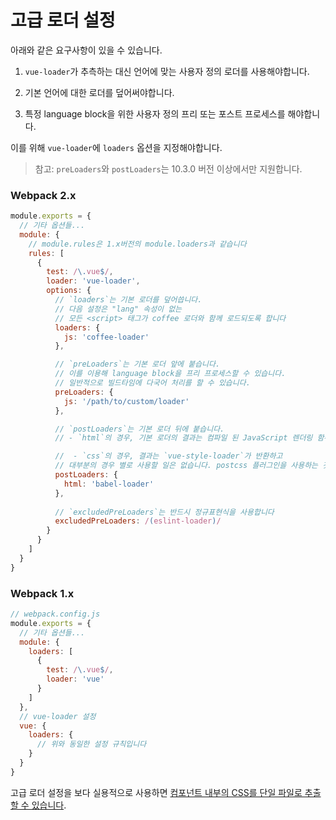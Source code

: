 # 고급 로더 설정

아래와 같은 요구사항이 있을 수 있습니다.

1. `vue-loader`가 추측하는 대신 언어에 맞는 사용자 정의 로더를 사용해야합니다.

2. 기본 언어에 대한 로더를 덮어써야합니다.

3. 특정 language block을 위한 사용자 정의 프리 또는 포스트 프로세스를 해야합니다.

이를 위해 `vue-loader`에 `loaders` 옵션을 지정해야합니다.

> 참고: `preLoaders`와 `postLoaders`는 10.3.0 버전 이상에서만 지원합니다.

### Webpack 2.x

``` js
module.exports = {
  // 기타 옵션들...
  module: {
    // module.rules은 1.x버전의 module.loaders과 같습니다
    rules: [
      {
        test: /\.vue$/,
        loader: 'vue-loader',
        options: {
          // `loaders`는 기본 로더를 덮어씁니다.
          // 다음 설정은 "lang" 속성이 없는 
          // 모든 <script> 태그가 coffee 로더와 함께 로드되도록 합니다
          loaders: {
            js: 'coffee-loader'
          },

          // `preLoaders`는 기본 로더 앞에 붙습니다.
          // 이를 이용해 language block을 프리 프로세스할 수 있습니다.
          // 일반적으로 빌드타임에 다국어 처리를 할 수 있습니다.
          preLoaders: {
            js: '/path/to/custom/loader'
          },

          // `postLoaders`는 기본 로더 뒤에 붙습니다.
          // - `html`의 경우, 기본 로더의 결과는 컴파일 된 JavaScript 렌더링 함수 코드가 됩니다.

          //  - `css`의 경우, 결과는 `vue-style-loader`가 반환하고 
          // 대부분의 경우 별로 사용할 일은 없습니다. postcss 플러그인을 사용하는 것이 더 좋습니다.
          postLoaders: {
            html: 'babel-loader'
          },
          
          // `excludedPreLoaders`는 반드시 정규표현식을 사용합니다
          excludedPreLoaders: /(eslint-loader)/
        }
      }
    ]
  }
}
```

### Webpack 1.x

``` js
// webpack.config.js
module.exports = {
  // 기타 옵션들...
  module: {
    loaders: [
      {
        test: /\.vue$/,
        loader: 'vue'
      }
    ]
  },
  // vue-loader 설정
  vue: {
    loaders: {
      // 위와 동일한 설정 규칙입니다
    }
  }
}
```
고급 로더 설정을 보다 실용적으로 사용하면 [컴포넌트 내부의 CSS를 단일 파일로 추출할 수 있습니다](./extract-css.md).
